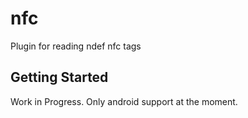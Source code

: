 # nfc

Plugin for reading ndef nfc tags

## Getting Started

Work in Progress. Only android support at the moment.
